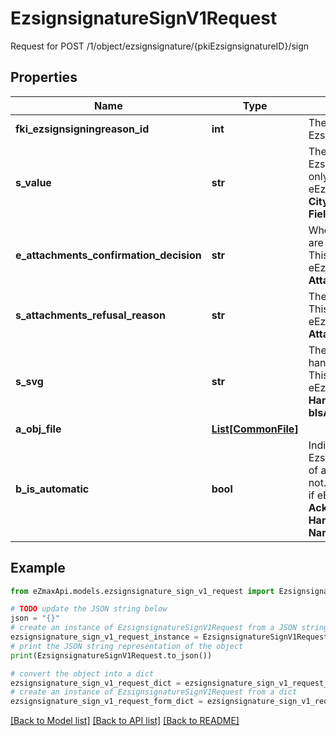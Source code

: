# EzsignsignatureSignV1Request

Request for POST /1/object/ezsignsignature/{pkiEzsignsignatureID}/sign

## Properties

Name | Type | Description | Notes
------------ | ------------- | ------------- | -------------
**fki_ezsignsigningreason_id** | **int** | The unique ID of the Ezsignsigningreason | [optional] 
**s_value** | **str** | The value required for the Ezsignsignature.  This can only be set if eEzsignsignatureType is **City**, **FieldText** or **FieldTextarea** | [optional] 
**e_attachments_confirmation_decision** | **str** | Whether the attachment are accepted or refused.  This can only be set if eEzsignsignatureType is **AttachmentsConfirmation** | [optional] 
**s_attachments_refusal_reason** | **str** | The reason of refused.  This can only be set if eEzsignsignatureType is **AttachmentsConfirmation** | [optional] 
**s_svg** | **str** | The SVG of the handwritten signature.  This can only be set if eEzsignsignatureType is **Handwritten** and **bIsAutomatic** is false | [optional] 
**a_obj_file** | [**List[CommonFile]**](CommonFile.md) |  | [optional] 
**b_is_automatic** | **bool** | Indicates if the Ezsignsignature was part of an automatic process or not.  This can only be true if eEzsignsignatureType is **Acknowledgement**, **City**, **Handwritten**, **Initials**, **Name** or **Stamp**.  | 

## Example

```python
from eZmaxApi.models.ezsignsignature_sign_v1_request import EzsignsignatureSignV1Request

# TODO update the JSON string below
json = "{}"
# create an instance of EzsignsignatureSignV1Request from a JSON string
ezsignsignature_sign_v1_request_instance = EzsignsignatureSignV1Request.from_json(json)
# print the JSON string representation of the object
print(EzsignsignatureSignV1Request.to_json())

# convert the object into a dict
ezsignsignature_sign_v1_request_dict = ezsignsignature_sign_v1_request_instance.to_dict()
# create an instance of EzsignsignatureSignV1Request from a dict
ezsignsignature_sign_v1_request_form_dict = ezsignsignature_sign_v1_request.from_dict(ezsignsignature_sign_v1_request_dict)
```
[[Back to Model list]](../README.md#documentation-for-models) [[Back to API list]](../README.md#documentation-for-api-endpoints) [[Back to README]](../README.md)


